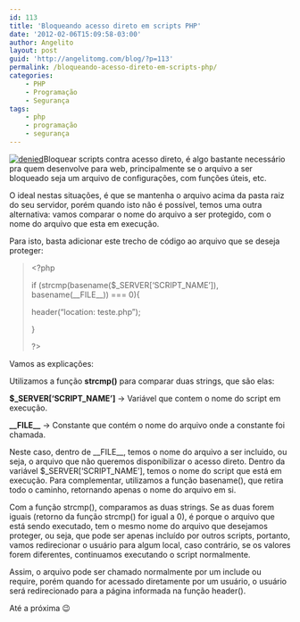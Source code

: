 ```yaml
---
id: 113
title: 'Bloqueando acesso direto em scripts PHP'
date: '2012-02-06T15:09:58-03:00'
author: Angelito
layout: post
guid: 'http://angelitomg.com/blog/?p=113'
permalink: /bloqueando-acesso-direto-em-scripts-php/
categories:
    - PHP
    - Programação
    - Segurança
tags:
    - php
    - programação
    - segurança
---
```


[![](http://angelitomg.com/blog/wp-content/uploads/2012/02/denied.gif "denied")](http://angelitomg.com/blog/wp-content/uploads/2012/02/denied.gif)Bloquear scripts contra acesso direto, é algo bastante necessário pra quem desenvolve para web, principalmente se o arquivo a ser bloqueado seja um arquivo de configurações, com funções úteis, etc.

O ideal nestas situações, é que se mantenha o arquivo acima da pasta raiz do seu servidor, porém quando isto não é possível, temos uma outra alternativa: vamos comparar o nome do arquivo a ser protegido, com o nome do arquivo que esta em execução.

Para isto, basta adicionar este trecho de código ao arquivo que se deseja proteger:

> &lt;?php
> 
> if (strcmp(basename($\_SERVER\[‘SCRIPT\_NAME’\]), basename(\_\_FILE\_\_)) === 0){
> 
> header(“location: teste.php”);
> 
> }
> 
> ?&gt;

Vamos as explicações:

Utilizamos a função **strcmp()** para comparar duas strings, que são elas:

**$\_SERVER\[‘SCRIPT\_NAME’\]** -&gt; Variável que contem o nome do script em execução.

**\_\_FILE\_\_** -&gt; Constante que contém o nome do arquivo onde a constante foi chamada.

Neste caso, dentro de \_\_FILE\_\_, temos o nome do arquivo a ser incluido, ou seja, o arquivo que não queremos disponibilizar o acesso direto. Dentro da variável $\_SERVER\[‘SCRIPT\_NAME’\], temos o nome do script que está em execução. Para complementar, utilizamos a função basename(), que retira todo o caminho, retornando apenas o nome do arquivo em si.

Com a função strcmp(), comparamos as duas strings. Se as duas forem iguais (retorno da função strcmp() for igual a 0), é porque o arquivo que está sendo executado, tem o mesmo nome do arquivo que desejamos proteger, ou seja, que pode ser apenas incluído por outros scripts, portanto, vamos redirecionar o usuário para algum local, caso contrário, se os valores forem diferentes, continuamos executando o script normalmente.

Assim, o arquivo pode ser chamado normalmente por um include ou require, porém quando for acessado diretamente por um usuário, o usuário será redirecionado para a página informada na função header().

Até a próxima 😉